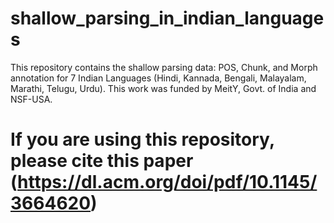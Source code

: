 # shallow_parsing_in_indian_languages
This repository contains the shallow parsing data: POS, Chunk, and Morph annotation for 7 Indian Languages (Hindi, Kannada, Bengali, Malayalam, Marathi, Telugu, Urdu). This work was funded by MeitY, Govt. of India and NSF-USA.
# If you are using this repository, please cite this paper (https://dl.acm.org/doi/pdf/10.1145/3664620)
